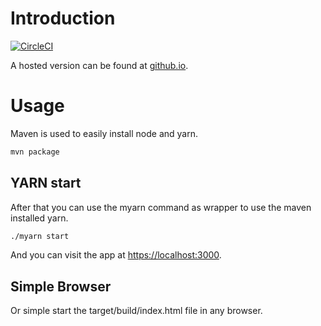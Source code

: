 # Introduction
[![CircleCI](https://circleci.com/gh/mszalbach/bns-profit-calc.svg?style=svg)](https://circleci.com/gh/mszalbach/bns-profit-calc)

A hosted version can be found at [github.io](https://mszalbach.github.io/bns-profit-calc).

# Usage
Maven is used to easily install node and yarn. 

```bash
mvn package
```
## YARN start
After that you can use the myarn command as wrapper to use the maven installed yarn.

```bash
./myarn start
```

And you can visit the app at <https://localhost:3000>.

## Simple Browser
Or simple start the target/build/index.html file in any browser.



